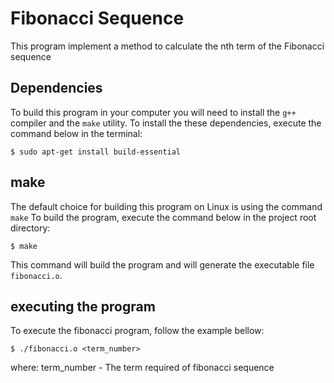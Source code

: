 # Fibonacci Sequence
This program implement a method to calculate the nth term of the Fibonacci sequence

## Dependencies
To build this program in your computer you will need to install the `g++` compiler and the `make` utility.
To install the these dependencies, execute the command below in the terminal:
```
$ sudo apt-get install build-essential
```

## make
The default choice for building this program on Linux is using the command `make`
To build the program, execute the command below in the project root directory:
```
$ make
```
This command will build the program and will generate the executable file `fibonacci.o`.

## executing the program
To execute the fibonacci program, follow the example bellow:
```
$ ./fibonacci.o <term_number>
```
where:
    term_number - The term required of fibonacci sequence   